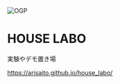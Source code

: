 ![OGP](https://arisaito.github.io/house_labo/ogp.png)

# HOUSE LABO

実験やデモ置き場

https://arisaito.github.io/house_labo/
